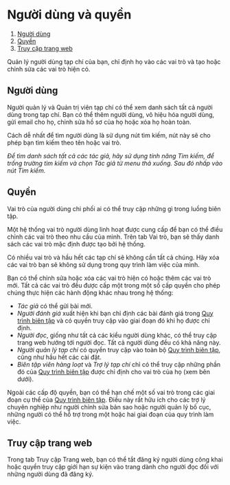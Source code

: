 # Người dùng và quyền

1. [Người dùng](users-and-roles#users)
1. [Quyền](users-and-roles#roles)
2. [Truy cập trang web](users-and-roles#site-access)

Quản lý người dùng tạp chí của bạn, chỉ định họ vào các vai trò và tạo hoặc chỉnh sửa các vai trò hiện có.

## <a name="users"></a> Người dùng

Người quản lý và Quản trị viên tạp chí có thể xem danh sách tất cả người dùng trong tạp chí. Bạn có thể thêm người dùng, vô hiệu hóa người dùng, gửi email cho họ, chỉnh sửa hồ sơ của họ hoặc xóa họ hoàn toàn.

Cách dễ nhất để tìm người dùng là sử dụng nút tìm kiếm, nút này sẽ cho phép bạn tìm kiếm theo tên hoặc vai trò.

*Để tìm danh sách tất cả các tác giả, hãy sử dụng tính năng Tìm kiếm, để trống trường tìm kiếm và chọn Tác giả từ menu thả xuống. Sau đó nhấp vào nút Tìm kiếm.*

## <a name="roles"></a> Quyền

Vai trò của người dùng chi phối ai có thể truy cập những gì trong luồng biên tập.

Một hệ thống vai trò người dùng linh hoạt được cung cấp để bạn có thể điều chỉnh các vai trò theo nhu cầu của mình. Trên tab Vai trò, bạn sẽ thấy danh sách các vai trò mặc định được tạo bởi hệ thống.

Có nhiều vai trò và hầu hết các tạp chí sẽ không cần tất cả chúng. Hãy xóa các vai trò bạn sẽ không sử dụng trong quy trình làm việc của mình.

Bạn có thể chỉnh sửa hoặc xóa các vai trò hiện có hoặc thêm các vai trò mới. Tất cả các vai trò đều được cấp một trong một số cấp quyền cho phép chúng thực hiện các hành động khác nhau trong hệ thống:

- *Tác giả* có thể gửi bài mới.
- *Người đánh giá* xuất hiện khi bạn chỉ định các bài đánh giá trong [Quy trình biên tập](editorial-workflow) và có quyền truy cập vào giai đoạn đó khi họ được chỉ định.
- *Người đọc*, giống như tất cả các kiểu người dùng khác, có thể truy cập trang web hướng tới người đọc. Tất cả người dùng đều có khả năng này.
- *Người quản lý tạp chí* có quyền truy cập vào toàn bộ [Quy trình biên tập](editorial-workflow), cũng như hầu hết các cài đặt.
- *Biên tập viên hàng loạt* và *Trợ lý tạp chí* chỉ có thể truy cập những phần đó của [Quy trình biên tập](editorial-workflow) được chỉ định cho vai trò của họ (xem bên dưới).

Ngoài các cấp độ quyền, bạn có thể hạn chế một số vai trò trong các giai đoạn cụ thể của [Quy trình biên tập](editorial-workflow). Điều này rất hữu ích cho các trợ lý chuyên nghiệp như người chỉnh sửa bản sao hoặc người quản lý bố cục, những người có thể hỗ trợ trong một hoặc hai giai đoạn của quy trình làm việc.

## <a name="site-access"></a> Truy cập trang web

Trong tab Truy cập Trang web, bạn có thể tắt đăng ký người dùng công khai hoặc quyền truy cập giới hạn sự kiện vào trang dành cho người đọc đối với những người dùng đã đăng ký.
